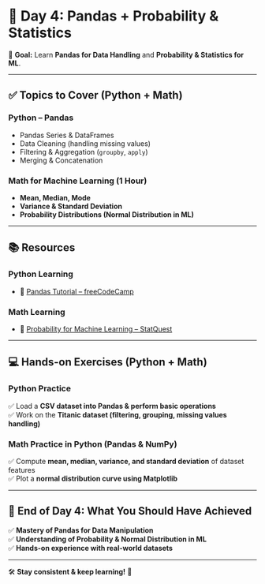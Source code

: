 # 🚀 Day 4: Pandas + Probability & Statistics

🎯 **Goal:** Learn **Pandas for Data Handling** and **Probability & Statistics for ML**.

---

## ✅ Topics to Cover (Python + Math)

### **Python – Pandas**
- Pandas Series & DataFrames
- Data Cleaning (handling missing values)
- Filtering & Aggregation (`groupby`, `apply`)
- Merging & Concatenation

### **Math for Machine Learning (1 Hour)**
- **Mean, Median, Mode**
- **Variance & Standard Deviation**
- **Probability Distributions (Normal Distribution in ML)**

---

## 📚 Resources

### **Python Learning**
- 🎥 [Pandas Tutorial – freeCodeCamp](https://www.youtube.com/watch?v=vmEHCJofslg)

### **Math Learning**
- 🎥 [Probability for Machine Learning – StatQuest](https://www.youtube.com/watch?v=A_ZSQOZqUok)

---

## 💻 Hands-on Exercises (Python + Math)

### **Python Practice**
✅ Load a **CSV dataset into Pandas & perform basic operations**  
✅ Work on the **Titanic dataset (filtering, grouping, missing values handling)**  

### **Math Practice in Python (Pandas & NumPy)**
✅ Compute **mean, median, variance, and standard deviation** of dataset features  
✅ Plot a **normal distribution curve using Matplotlib**  

---

## 🎯 End of Day 4: What You Should Have Achieved
✅ **Mastery of Pandas for Data Manipulation**  
✅ **Understanding of Probability & Normal Distribution in ML**  
✅ **Hands-on experience with real-world datasets**  

---

🛠 **Stay consistent & keep learning!** 🚀
